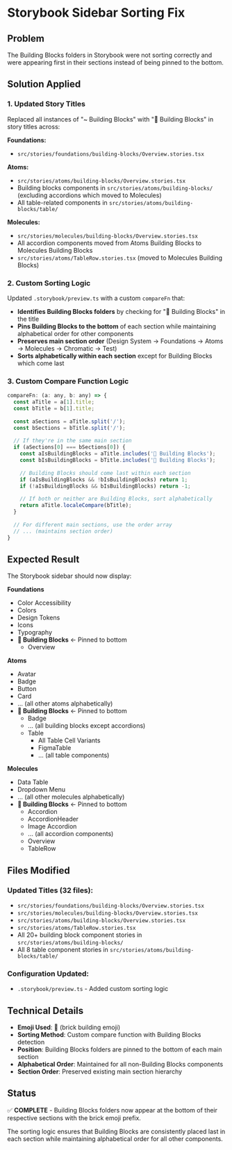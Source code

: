 # Storybook Sidebar Sorting Fix

## Problem
The Building Blocks folders in Storybook were not sorting correctly and were appearing first in their sections instead of being pinned to the bottom.

## Solution Applied

### 1. Updated Story Titles
Replaced all instances of "~ Building Blocks" with "🧱 Building Blocks" in story titles across:

**Foundations:**
- `src/stories/foundations/building-blocks/Overview.stories.tsx`

**Atoms:**
- `src/stories/atoms/building-blocks/Overview.stories.tsx`
- Building blocks components in `src/stories/atoms/building-blocks/` (excluding accordions which moved to Molecules)
- All table-related components in `src/stories/atoms/building-blocks/table/`

**Molecules:**
- `src/stories/molecules/building-blocks/Overview.stories.tsx`
- All accordion components moved from Atoms Building Blocks to Molecules Building Blocks
- `src/stories/atoms/TableRow.stories.tsx` (moved to Molecules Building Blocks)

### 2. Custom Sorting Logic
Updated `.storybook/preview.ts` with a custom `compareFn` that:

- **Identifies Building Blocks folders** by checking for "🧱 Building Blocks" in the title
- **Pins Building Blocks to the bottom** of each section while maintaining alphabetical order for other components
- **Preserves main section order** (Design System → Foundations → Atoms → Molecules → Chromatic → Test)
- **Sorts alphabetically within each section** except for Building Blocks which come last

### 3. Custom Compare Function Logic

```javascript
compareFn: (a: any, b: any) => {
  const aTitle = a[1].title;
  const bTitle = b[1].title;
  
  const aSections = aTitle.split('/');
  const bSections = bTitle.split('/');
  
  // If they're in the same main section
  if (aSections[0] === bSections[0]) {
    const aIsBuildingBlocks = aTitle.includes('🧱 Building Blocks');
    const bIsBuildingBlocks = bTitle.includes('🧱 Building Blocks');
    
    // Building Blocks should come last within each section
    if (aIsBuildingBlocks && !bIsBuildingBlocks) return 1;
    if (!aIsBuildingBlocks && bIsBuildingBlocks) return -1;
    
    // If both or neither are Building Blocks, sort alphabetically
    return aTitle.localeCompare(bTitle);
  }
  
  // For different main sections, use the order array
  // ... (maintains section order)
}
```

## Expected Result

The Storybook sidebar should now display:

**Foundations**
- Color Accessibility
- Colors  
- Design Tokens
- Icons
- Typography
- **🧱 Building Blocks** ← Pinned to bottom
  - Overview

**Atoms**
- Avatar
- Badge
- Button
- Card
- ... (all other atoms alphabetically)
- **🧱 Building Blocks** ← Pinned to bottom
  - Badge
  - ... (all building blocks except accordions)
  - Table
    - All Table Cell Variants
    - FigmaTable
    - ... (all table components)

**Molecules**
- Data Table
- Dropdown Menu
- ... (all other molecules alphabetically)
- **🧱 Building Blocks** ← Pinned to bottom
  - Accordion
  - AccordionHeader
  - Image Accordion
  - ... (all accordion components)
  - Overview
  - TableRow

## Files Modified

### Updated Titles (32 files):
- `src/stories/foundations/building-blocks/Overview.stories.tsx`
- `src/stories/molecules/building-blocks/Overview.stories.tsx`
- `src/stories/atoms/building-blocks/Overview.stories.tsx`
- `src/stories/atoms/TableRow.stories.tsx`
- All 20+ building block component stories in `src/stories/atoms/building-blocks/`
- All 8 table component stories in `src/stories/atoms/building-blocks/table/`

### Configuration Updated:
- `.storybook/preview.ts` - Added custom sorting logic

## Technical Details

- **Emoji Used**: 🧱 (brick building emoji) 
- **Sorting Method**: Custom compare function with Building Blocks detection
- **Position**: Building Blocks folders are pinned to the bottom of each main section
- **Alphabetical Order**: Maintained for all non-Building Blocks components
- **Section Order**: Preserved existing main section hierarchy

## Status
✅ **COMPLETE** - Building Blocks folders now appear at the bottom of their respective sections with the brick emoji prefix.

The sorting logic ensures that Building Blocks are consistently placed last in each section while maintaining alphabetical order for all other components.
